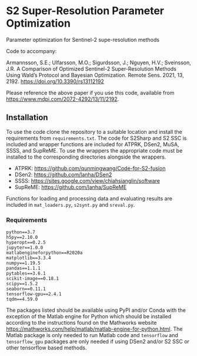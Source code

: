 # S2 Super-Resolution Parameter Optimization

Parameter optimization for Sentinel-2 supe-resolution methods

Code to accompany:

Armannsson, S.E.; Ulfarsson, M.O.; Sigurdsson, J.; Nguyen, H.V.; Sveinsson, J.R. A Comparison of Optimized Sentinel-2 Super-Resolution Methods Using Wald’s Protocol and Bayesian Optimization. Remote Sens. 2021, 13, 2192. <https://doi.org/10.3390/rs13112192>

Please reference the above paper if you use this code, available from <https://www.mdpi.com/2072-4292/13/11/2192>.

## Installation

To use the code clone the repository to a suitable location and install the requirements from `requirements.txt`.
The code for S2Sharp and S2 SSC is included and wrapper functions are included for ATPRK, DSen2, MuSA, SSSS, and SupReME.
To use the wrappers the appropriate code must be installed to the corresponding directories alongside the wrappers.

- ATPRK: <https://github.com/qunmingwang/Code-for-S2-fusion>
- DSen2: <https://github.com/lanha/DSen2>
- SSSS: <https://sites.google.com/view/chiahsianglin/software>
- SupReME: <https://github.com/lanha/SupReME>

Functions for loading and processing data and evaluating results are included in `mat_loaders.py`, `s2synt.py` and `sreval.py`.

### Requirements

```
python==3.7
h5py==2.10.0
hyperopt==0.2.5
jupyter==1.0.0
matlabengineforpython==R2020a
matplotlib==3.3.4
numpy==1.19.5
pandas==1.1.1
pytables==3.6.1
scikit-image==0.18.1
scipy==1.5.2
seaborn==0.11.1
tensorflow-gpu==2.4.1
tqdm==4.59.0
```

The packages listed should be available using PyPI and/or Conda with the exception of the Matlab engine for Python which should be installed according to the instructions found on the Mathworks website <https://mathworks.com/help/matlab/matlab-engine-for-python.html>.
The Matlab package is only needed to run Matlab code and `tensorflow` and `tensorflow_gpu` packages are only needed if using DSen2 and/or S2 SSC or other tensorflow based methods.
